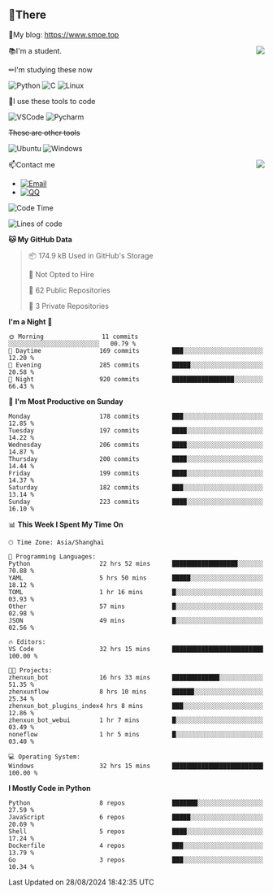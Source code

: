 
## 👏There

📰My blog: https://www.smoe.top

<img align="right" src="https://github-readme-stats.vercel.app/api/top-langs/?username=AkashiCoin"/>


📚I'm a student.

✏I'm studying these now

![Python](https://img.shields.io/badge/-Python-blue?style=flat-square&logo=Python&logoColor=fff)
![C](https://img.shields.io/badge/-C-585858?style=flat-square&logo=C&logoColor=fff)
![Linux](https://img.shields.io/badge/-Linux-black?style=flat-square&logo=Linux&logoColor=fff)

🔨I use these tools to code

![VSCode](https://img.shields.io/badge/-VSCode-blue?style=flat-square&logo=visualstudiocode&logoColor=fff)
![Pycharm](https://img.shields.io/badge/-Pycharm-green?style=flat-square&logo=pycharm&logoColor=fff)

 ~~These are other tools~~

![Ubuntu](https://img.shields.io/badge/-Ubuntu-orange?style=flat-square&logo=Ubuntu&logoColor=fff)
![Windows](https://img.shields.io/badge/-Windows-blue?style=flat-square&logo=Windows&logoColor=fff)

<img align="right" src="https://github-readme-stats.vercel.app/api?username=AkashiCoin" />


📫Contact me

* [![Email](https://img.shields.io/badge/Email-l1040186796@gmail.com-1?style=social&logoColor=fff)](mailto:l1040186796@gmail.com)
* [![QQ](https://img.shields.io/badge/QQ-1040186796-1?style=social&logoColor=fff)](tencent://AddContact/?fromId=45&fromSubId=1&subcmd=all&uin=1040186796&website=www.oicqzone.com)

<!--START_SECTION:waka-->
![Code Time](http://img.shields.io/badge/Code%20Time-1%2C240%20hrs%2048%20mins-blue)

![Lines of code](https://img.shields.io/badge/From%20Hello%20World%20I%27ve%20Written-287.5%20thousand%20lines%20of%20code-blue)

**🐱 My GitHub Data** 

> 📦 174.9 kB Used in GitHub's Storage 
 > 
> 🚫 Not Opted to Hire
 > 
> 📜 62 Public Repositories 
 > 
> 🔑 3 Private Repositories 
 > 
**I'm a Night 🦉** 

```text
🌞 Morning                11 commits          ░░░░░░░░░░░░░░░░░░░░░░░░░   00.79 % 
🌆 Daytime                169 commits         ███░░░░░░░░░░░░░░░░░░░░░░   12.20 % 
🌃 Evening                285 commits         █████░░░░░░░░░░░░░░░░░░░░   20.58 % 
🌙 Night                  920 commits         █████████████████░░░░░░░░   66.43 % 
```
📅 **I'm Most Productive on Sunday** 

```text
Monday                   178 commits         ███░░░░░░░░░░░░░░░░░░░░░░   12.85 % 
Tuesday                  197 commits         ████░░░░░░░░░░░░░░░░░░░░░   14.22 % 
Wednesday                206 commits         ████░░░░░░░░░░░░░░░░░░░░░   14.87 % 
Thursday                 200 commits         ████░░░░░░░░░░░░░░░░░░░░░   14.44 % 
Friday                   199 commits         ████░░░░░░░░░░░░░░░░░░░░░   14.37 % 
Saturday                 182 commits         ███░░░░░░░░░░░░░░░░░░░░░░   13.14 % 
Sunday                   223 commits         ████░░░░░░░░░░░░░░░░░░░░░   16.10 % 
```


📊 **This Week I Spent My Time On** 

```text
🕑︎ Time Zone: Asia/Shanghai

💬 Programming Languages: 
Python                   22 hrs 52 mins      ██████████████████░░░░░░░   70.88 % 
YAML                     5 hrs 50 mins       █████░░░░░░░░░░░░░░░░░░░░   18.12 % 
TOML                     1 hr 16 mins        █░░░░░░░░░░░░░░░░░░░░░░░░   03.93 % 
Other                    57 mins             █░░░░░░░░░░░░░░░░░░░░░░░░   02.98 % 
JSON                     49 mins             █░░░░░░░░░░░░░░░░░░░░░░░░   02.56 % 

🔥 Editors: 
VS Code                  32 hrs 15 mins      █████████████████████████   100.00 % 

🐱‍💻 Projects: 
zhenxun_bot              16 hrs 33 mins      █████████████░░░░░░░░░░░░   51.35 % 
zhenxunflow              8 hrs 10 mins       ██████░░░░░░░░░░░░░░░░░░░   25.34 % 
zhenxun_bot_plugins_index4 hrs 8 mins        ███░░░░░░░░░░░░░░░░░░░░░░   12.86 % 
zhenxun_bot_webui        1 hr 7 mins         █░░░░░░░░░░░░░░░░░░░░░░░░   03.49 % 
noneflow                 1 hr 5 mins         █░░░░░░░░░░░░░░░░░░░░░░░░   03.40 % 

💻 Operating System: 
Windows                  32 hrs 15 mins      █████████████████████████   100.00 % 
```

**I Mostly Code in Python** 

```text
Python                   8 repos             ███████░░░░░░░░░░░░░░░░░░   27.59 % 
JavaScript               6 repos             █████░░░░░░░░░░░░░░░░░░░░   20.69 % 
Shell                    5 repos             ████░░░░░░░░░░░░░░░░░░░░░   17.24 % 
Dockerfile               4 repos             ███░░░░░░░░░░░░░░░░░░░░░░   13.79 % 
Go                       3 repos             ███░░░░░░░░░░░░░░░░░░░░░░   10.34 % 
```




 Last Updated on 28/08/2024 18:42:35 UTC
<!--END_SECTION:waka-->
